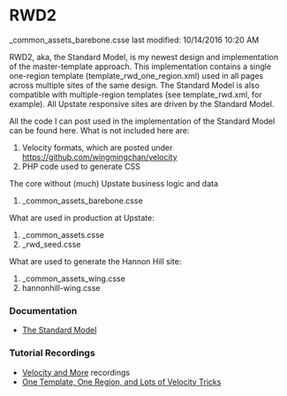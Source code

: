 # RWD2

_common_assets_barebone.csse last modified: 10/14/2016 10:20 AM

RWD2, aka, the Standard Model, is my newest design and implementation of the master-template approach. This implementation contains a single one-region template (template_rwd_one_region.xml) used in all pages across multiple sites of the same design. The Standard Model is also compatible with multiple-region templates (see template_rwd.xml, for example). All Upstate responsive sites are driven by the Standard Model.

All the code I can post used in the implementation of the Standard Model can be found here. What is not included here are:

1. Velocity formats, which are posted under https://github.com/wingmingchan/velocity
2. PHP code used to generate CSS

The core without (much) Upstate business logic and data

1.  _common_assets_barebone.csse

What are used in production at Upstate:

1. _common_assets.csse
2. _rwd_seed.csse

What are used to generate the Hannon Hill site:

1. _common_assets_wing.csse
2. hannonhill-wing.csse

<h3>Documentation</h3>
<ul>
<li><a href="http://www.upstate.edu/cascade-admin/standard-model/index.php">The Standard Model</a></li>
</ul>

<h3>Tutorial Recordings</h3>
<ul>
<li><a href="https://www.youtube.com/playlist?list=PL5FL7lAbKiG-AYX35qK8y0FN7RgJl9ISD">Velocity and More</a> recordings</li>
<li><a href="https://www.youtube.com/playlist?list=PLiPcpR6GRx5dN3Z5-tAAMLgFX59Njkv6f">One Template, One Region, and Lots of Velocity Tricks</a></li>
</ul>
